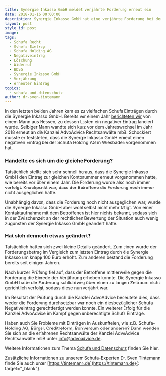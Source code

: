 ```yaml
---
title: Synergie Inkasso GmbH meldet verjährte Forderung erneut ein
date: 2018-01-16 00:00:00
description: Synergie Inkasso GmbH hat eine verjährte Forderung bei der Schufa eingemeldet
layout: post
style_id: post
image:
tags:
  - Schufa Recht
  - Schufa-Eintrag
  - Schufa Holding AG
  - Negativeintrag
  - Löschung
  - Widerruf
  - BDSG
  - Synergie Inkasso GmbH
  - Verjährung
  - erneuter Eintrag
topics:
  - schufa-und-datenschutz
author: dr-sven-tintemann
---
```

In den letzten beiden Jahren kam es zu vielfachen Schufa Einträgen durch die Synergie Inkasso GmbH. Bereits vor einem Jahr [berichteten wir](https://advoadvice.de/blog/schufa-recht-erneuter-au%C3%9Fergerichtlicher-erfolg-gegen-synergie-inkasso-gmbh/) von einem Mann aus Hessen, zu dessen Lasten ein negativer Eintrag lanciert wurde. Selbiger Mann wandte sich kurz vor dem Jahreswechsel im Jahr 2018 erneut an die Kanzlei AdvoAdvice Rechtsanwälte mbB. Schockiert musste er feststellen, dass die Synergie Inkasso GmbH erneut einen negativen Eintrag bei der Schufa Holding AG in Wiesbaden vorgenommen hat.

### Handelte es sich um die gleiche Forderung?

Tatsächlich stellte sich sehr schnell heraus, dass die Synergie Inkasso GmbH den Eintrag zur gleichen Kontonummer erneut vorgenommen hatte, wie bereits vor über einem Jahr. Die Forderung wurde also noch immer verfolgt. Knackpunkt war, dass der Betroffene die Forderung noch immer nicht ausgeglichen hatte.

Unabhängig davon, dass die Forderung noch nicht ausgeglichen war, wurde die Synergie Inkasso GmbH aber wohl selbst nicht mehr tätigt. Von einer Kontaktaufnahme mit dem Betroffenen ist hier nichts bekannt, sodass sich in der Zwischenzeit an der rechtlichen Bewertung der Situation auch wenig zugunsten der Synergie Inkasso GmbH geändert hatte.

### Hat sich dennoch etwas geändert?

Tatsächlich hatten sich zwei kleine Details geändert. Zum einen wurde der Forderungsbetrag im Vergleich zum letzten Eintrag durch die Synergie Inkasso um knapp 100 Euro erhöht. Zum anderen bestand die Forderung bereits seit einigen Jahren.

Nach kurzer Prüfung fiel auf, dass der Betroffene mittlerweile gegen die Forderung die Einrede der Verjährung erheben konnte. Die Synergie Inkasso GmbH hatte die Forderung schlichtweg über einen zu langen Zeitraum nicht gerichtlich verfolgt, sodass diese nun verjährt war.

Im Resultat der Prüfung durch die Kanzlei AdvoAdvice bedeutete dies, dass weder die Forderung durchsetzbar war noch ein diesbezüglicher Schufa Negativeintrag gerechtfertigt werden konnte. Ein weiterer Erfolg für die Kanzlei AdvoAdvice im Kampf gegen unberechtigte Schufa Einträge.

Haben auch Sie Probleme mit Einträgen in Auskunfteien, wie z.B. Schufa-Holding AG, Bürgel, Creditreform, Boniversum oder anderen? Dann wenden Sie sich an die erfahrenen Rechtsanwälte der Kanzlei AdvoAdvice Rechtsanwälte mbB unter [info@advoadvice.de](mailto:info@advoadvice.de).

Weitere Informationen zum Thema [Schufa und Datenschutz](/themen/schufa-und-datenschutz/)&nbsp;finden Sie hier.&nbsp;

Zusätzliche Informationen zu unserem Schufa-Experten Dr. Sven Tintemann finde Sie auch unter [https://tintemann.de](https://tintemann.de){: target="_blank"}.